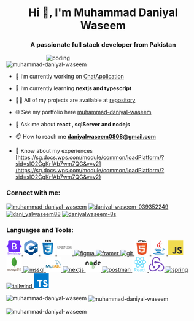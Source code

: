 <h1 align="center">Hi 👋, I'm Muhammad Daniyal Waseem</h1>
<h3 align="center">A passionate full stack developer from Pakistan</h3>
<img align="right" alt="coding" width="400" src="http://basicoderzz.epizy.com/wp-content/uploads/2023/05/coding.gif">
<p align="left"> <img src="https://komarev.com/ghpvc/?username=muhammad-daniyal-waseem&label=Profile%20views&color=0e75b6&style=flat" alt="muhammad-daniyal-waseem" /> </p>

- 🔭 I’m currently working on [ChatApplication](https://github.com/MuhammadUmar7831/connectify)

- 🌱 I’m currently learning **nextjs and typescript**

- <p dir="auto">👨‍💻 All of my projects are available at 
  <a href="https://github.com/Muhammad-Daniyal-Waseem?tab=repositories">repository</a></p>
- <p dir="auto">🌐 See my portfolio here <a href="https://daniyal-waseem.vercel.app/" rel="nofollow">muhammad-daniyal-waseem</a></p>

- 💬 Ask me about **react , sqlServer and nodejs**

- 📫 How to reach me **daniyalwaseem0808@gmail.com**

- 📄 Know about my experiences [https://sg.docs.wps.com/module/common/loadPlatform/?sid=sIO2CgKrfAb7wm7QG&v=v2](https://sg.docs.wps.com/module/common/loadPlatform/?sid=sIO2CgKrfAb7wm7QG&v=v2)

<p align="left">
</p>
<h3 align="left">Connect with me:</h3>
<p align="left">
<a href="https://www.leetcode.com/muhammad-daniyal-waseem" target="blank"><img align="center" src="https://raw.githubusercontent.com/rahuldkjain/github-profile-readme-generator/master/src/images/icons/Social/leet-code.svg" alt="muhammad-daniyal-waseem" height="30" width="40" /></a>
  <a href="https://linkedin.com/in/daniyal-waseem-039352249" target="blank"><img align="center" src="https://raw.githubusercontent.com/rahuldkjain/github-profile-readme-generator/master/src/images/icons/Social/linked-in-alt.svg" alt="daniyal-waseem-039352249" height="30" width="40" /></a>
<a href="https://instagram.com/dani_yalwaseem88" target="blank"><img align="center" src="https://raw.githubusercontent.com/rahuldkjain/github-profile-readme-generator/master/src/images/icons/Social/instagram.svg" alt="dani_yalwaseem88" height="30" width="40" /></a>
<a href="https://www.youtube.com/c/daniyalwaseem-8s" target="blank"><img align="center" src="https://raw.githubusercontent.com/rahuldkjain/github-profile-readme-generator/master/src/images/icons/Social/youtube.svg" alt="daniyalwaseem-8s" height="30" width="40" /></a>
</p>
<h3 align="left">Languages and Tools:</h3>
<p align="left"> <a href="https://getbootstrap.com" target="_blank" rel="noreferrer"> <img src="https://raw.githubusercontent.com/devicons/devicon/master/icons/bootstrap/bootstrap-plain-wordmark.svg" alt="bootstrap" width="40" height="40"/> </a> <a href="https://www.w3schools.com/cpp/" target="_blank" rel="noreferrer"> <img src="https://raw.githubusercontent.com/devicons/devicon/master/icons/cplusplus/cplusplus-original.svg" alt="cplusplus" width="40" height="40"/> </a> <a href="https://www.w3schools.com/css/" target="_blank" rel="noreferrer"> <img src="https://raw.githubusercontent.com/devicons/devicon/master/icons/css3/css3-original-wordmark.svg" alt="css3" width="40" height="40"/> </a> <a href="https://expressjs.com" target="_blank" rel="noreferrer"> <img src="https://raw.githubusercontent.com/devicons/devicon/master/icons/express/express-original-wordmark.svg" alt="express" width="40" height="40"/> </a> <a href="https://www.figma.com/" target="_blank" rel="noreferrer"> <img src="https://www.vectorlogo.zone/logos/figma/figma-icon.svg" alt="figma" width="40" height="40"/> </a> <a href="https://www.framer.com/" target="_blank" rel="noreferrer"> <img src="https://www.vectorlogo.zone/logos/framer/framer-icon.svg" alt="framer" width="40" height="40"/> </a> <a href="https://git-scm.com/" target="_blank" rel="noreferrer"> <img src="https://www.vectorlogo.zone/logos/git-scm/git-scm-icon.svg" alt="git" width="40" height="40"/> </a> <a href="https://www.w3.org/html/" target="_blank" rel="noreferrer"> <img src="https://raw.githubusercontent.com/devicons/devicon/master/icons/html5/html5-original-wordmark.svg" alt="html5" width="40" height="40"/> </a> <a href="https://www.java.com" target="_blank" rel="noreferrer"> <img src="https://raw.githubusercontent.com/devicons/devicon/master/icons/java/java-original.svg" alt="java" width="40" height="40"/> </a> <a href="https://developer.mozilla.org/en-US/docs/Web/JavaScript" target="_blank" rel="noreferrer"> <img src="https://raw.githubusercontent.com/devicons/devicon/master/icons/javascript/javascript-original.svg" alt="javascript" width="40" height="40"/> </a> <a href="https://www.mongodb.com/" target="_blank" rel="noreferrer"> <img src="https://raw.githubusercontent.com/devicons/devicon/master/icons/mongodb/mongodb-original-wordmark.svg" alt="mongodb" width="40" height="40"/> </a> <a href="https://www.microsoft.com/en-us/sql-server" target="_blank" rel="noreferrer"> <img src="https://www.svgrepo.com/show/303229/microsoft-sql-server-logo.svg" alt="mssql" width="40" height="40"/> </a> <a href="https://www.mysql.com/" target="_blank" rel="noreferrer"> <img src="https://raw.githubusercontent.com/devicons/devicon/master/icons/mysql/mysql-original-wordmark.svg" alt="mysql" width="40" height="40"/> </a> <a href="https://nextjs.org/" target="_blank" rel="noreferrer"> <img src="https://cdn.worldvectorlogo.com/logos/nextjs-2.svg" alt="nextjs" width="40" height="40"/> </a> <a href="https://nodejs.org" target="_blank" rel="noreferrer"> <img src="https://raw.githubusercontent.com/devicons/devicon/master/icons/nodejs/nodejs-original-wordmark.svg" alt="nodejs" width="40" height="40"/> </a> <a href="https://postman.com" target="_blank" rel="noreferrer"> <img src="https://www.vectorlogo.zone/logos/getpostman/getpostman-icon.svg" alt="postman" width="40" height="40"/> </a> <a href="https://reactjs.org/" target="_blank" rel="noreferrer"> <img src="https://raw.githubusercontent.com/devicons/devicon/master/icons/react/react-original-wordmark.svg" alt="react" width="40" height="40"/> </a> <a href="https://redux.js.org" target="_blank" rel="noreferrer"> <img src="https://raw.githubusercontent.com/devicons/devicon/master/icons/redux/redux-original.svg" alt="redux" width="40" height="40"/> </a> <a href="https://spring.io/" target="_blank" rel="noreferrer"> <img src="https://www.vectorlogo.zone/logos/springio/springio-icon.svg" alt="spring" width="40" height="40"/> </a> <a href="https://tailwindcss.com/" target="_blank" rel="noreferrer"> <img src="https://www.vectorlogo.zone/logos/tailwindcss/tailwindcss-icon.svg" alt="tailwind" width="40" height="40"/> </a> <a href="https://www.typescriptlang.org/" target="_blank" rel="noreferrer"> <img src="https://raw.githubusercontent.com/devicons/devicon/master/icons/typescript/typescript-original.svg" alt="typescript" width="40" height="40"/> </a> </p>

<p><img align="left" src="https://github-readme-stats.vercel.app/api/top-langs?username=muhammad-daniyal-waseem&show_icons=true&locale=en&layout=compact" alt="muhammad-daniyal-waseem" /></p>

<p>&nbsp;<img align="center" src="https://github-readme-stats.vercel.app/api?username=muhammad-daniyal-waseem&show_icons=true&locale=en" alt="muhammad-daniyal-waseem" /></p>

<p><img align="center" src="https://github-readme-streak-stats.herokuapp.com/?user=muhammad-daniyal-waseem&" alt="muhammad-daniyal-waseem" /></p>
